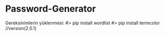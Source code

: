 # Password-Generator

Gereksinimlerin yüklenmesi:
  #> pip install wordlist
  #> pip install termcolor //version(2.0.1)
